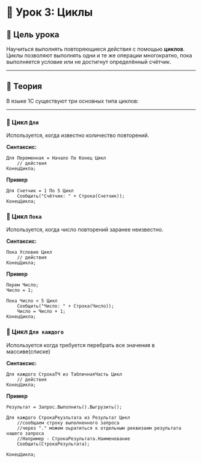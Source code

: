 # 🔁 Урок 3: Циклы

## 📌 Цель урока

Научиться выполнять повторяющиеся действия с помощью **циклов**. Циклы позволяют выполнять одни и те же операции многократно, пока выполняется условие или не достигнут определённый счётчик.

---

## 🧾 Теория

В языке 1С существуют три основных типа циклов:

---

### 🔂 Цикл `Для`

Используется, когда известно количество повторений.

**Синтаксис:**
```1C
Для Переменная = Начало По Конец Цикл
    // действия
КонецЦикла;
```

**Пример**

```1С
Для Счетчик = 1 По 5 Цикл
    Сообщить("Счётчик: " + Строка(Счетчик));
КонецЦикла;
```

### 🔁 Цикл `Пока`

Используется, когда число повторений заранее неизвестно.

**Синтаксис:**
```1С
Пока Условие Цикл
    // действия
КонецЦикла;
```
**Пример**
```1С
Перем Число;
Число = 1;

Пока Число < 5 Цикл
    Сообщить("Число: " + Строка(Число));
    Число = Число + 1;
КонецЦикла;
```

### 🔂 Цикл `Для каждого`

Используется когда требуется перебрать все значения в массиве(списке)

**Синтаксис:**
```1С
Для каждого СтрокаТЧ из ТабличнаяЧасть Цикл
    // действия
КонецЦикла;
```
**Пример**
```1С
Результат = Запрос.Выполнить().Выгрузить();

Для каждого СтрокаРеузльтата из Результат Цикл
    //сообщаем строку выполненного запроса
    //через "." можем оьратиться к отдельным реквизаим результата нашего запроса 
    //Например - СтрокаРезультата.Наименование
    Сообщить(СтрокаРезультата);
    
КонецЦикла;
```
